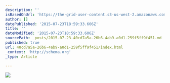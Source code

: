 ```yaml
---
description: ''
isBasedOnUrl: 'https://the-grid-user-content.s3-us-west-2.amazonaws.com/b1f786cc-8473-4003-8dfc-dd4ec3179e1d.jpg'
author: []
datePublished: '2015-07-23T18:59:33.606Z'
title: ''
dateModified: '2015-07-23T18:59:33.606Z'
sourcePath: _posts/2015-07-23-40cd7a5a-26b6-4ab9-a0d1-259f5ff9f451.md
published: true
url: 40cd7a5a-26b6-4ab9-a0d1-259f5ff9f451/index.html
_context: 'http://schema.org'
_type: Article

---
```

![](https://the-grid-user-content.s3-us-west-2.amazonaws.com/b1f786cc-8473-4003-8dfc-dd4ec3179e1d.jpg)